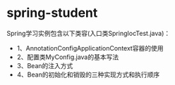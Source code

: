 # spring-student
Spring学习实例包含以下类容(入口类SpringIocTest.java)：

+ 1、AnnotationConfigApplicationContext容器的使用
+ 2、配置类MyConfig.java的基本写法
+ 3、Bean的注入方式
+ 4、Bean的初始化和销毁的三种实现方式和执行顺序
